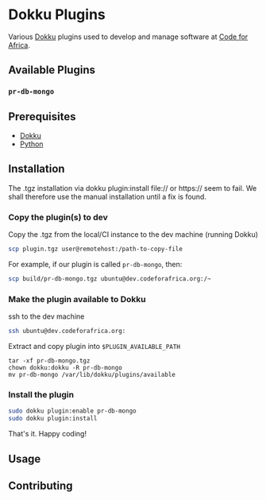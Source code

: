 # Dokku Plugins

Various [Dokku](https://dokku.com) plugins used to develop and manage software at [Code for Africa](https://codeforafrica.org).

## Available Plugins

### `pr-db-mongo`

## Prerequisites

- [Dokku](https://dokku.com/docs/development/plugin-triggers)
- [Python](https://www.python.org/downloads/)

## Installation

The .tgz installation via dokku plugin:install file://<path-to-tgz> or https://<path-to-tgz> seem to fail. We shall therefore use the manual installation until a fix is found.

### Copy the plugin(s) to dev
Copy the .tgz from the local/CI instance to the dev machine (running Dokku)
```bash
scp plugin.tgz user@remotehost:/path-to-copy-file
```
For example, if our plugin is called `pr-db-mongo`, then:
```bash
scp build/pr-db-mongo.tgz ubuntu@dev.codeforafrica.org:/~
```

### Make the plugin available to Dokku
ssh to the dev machine
```bash
ssh ubuntu@dev.codeforafrica.org:
```
Extract and copy plugin into `$PLUGIN_AVAILABLE_PATH`
```
tar -xf pr-db-mongo.tgz
chown dokku:dokku -R pr-db-mongo
mv pr-db-mongo /var/lib/dokku/plugins/available
```

### Install the plugin
```bash
sudo dokku plugin:enable pr-db-mongo
sudo dokku plugin:install
```

That's it. Happy coding!

## Usage

## Contributing
